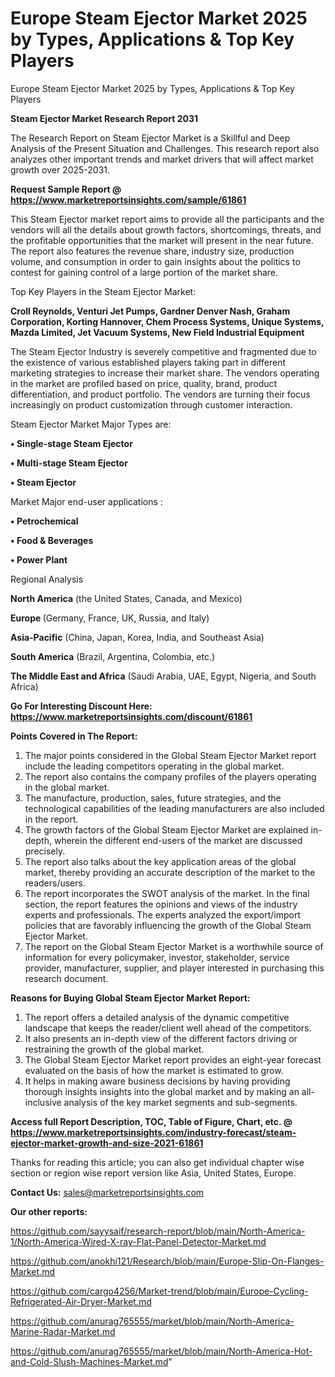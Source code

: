 # Europe Steam Ejector Market 2025 by Types, Applications & Top Key Players
 Europe Steam Ejector Market 2025 by Types, Applications & Top Key Players

<strong>Steam Ejector Market Research Report 2031</strong>

The Research Report on Steam Ejector Market is a Skillful and Deep Analysis of the Present Situation and Challenges. This research report also analyzes other important trends and market drivers that will affect market growth over 2025-2031.

<strong>Request Sample Report @ <a href=https://www.marketreportsinsights.com/sample/61861>https://www.marketreportsinsights.com/sample/61861</a></strong>

This Steam Ejector market report aims to provide all the participants and the vendors will all the details about growth factors, shortcomings, threats, and the profitable opportunities that the market will present in the near future. The report also features the revenue share, industry size, production volume, and consumption in order to gain insights about the politics to contest for gaining control of a large portion of the market share.

Top Key Players in the Steam Ejector Market:

<strong>Croll Reynolds, Venturi Jet Pumps, Gardner Denver Nash, Graham Corporation, Korting Hannover, Chem Process Systems, Unique Systems, Mazda Limited, Jet Vacuum Systems, New Field Industrial Equipment</strong>

The Steam Ejector Industry is severely competitive and fragmented due to the existence of various established players taking part in different marketing strategies to increase their market share. The vendors operating in the market are profiled based on price, quality, brand, product differentiation, and product portfolio. The vendors are turning their focus increasingly on product customization through customer interaction.

Steam Ejector Market Major Types are:

<strong>• Single-stage Steam Ejector

• Multi-stage Steam Ejector

• Steam Ejector</strong>

Market Major end-user applications :

<strong>• Petrochemical

• Food & Beverages

• Power Plant</strong>

Regional Analysis

</u><strong><b>North America</b></strong> (the United States, Canada, and Mexico)

<strong><b>Europe </b></strong>(Germany, France, UK, Russia, and Italy)

<strong><b>Asia-Pacific</b></strong> (China, Japan, Korea, India, and Southeast Asia)

<strong><b>South America</b></strong> (Brazil, Argentina, Colombia, etc.)

<strong><b>The Middle East and Africa</b></strong> (Saudi Arabia, UAE, Egypt, Nigeria, and South Africa)

<strong>Go For Interesting Discount Here: <a href=https://www.marketreportsinsights.com/discount/61861>https://www.marketreportsinsights.com/discount/61861</a></strong>

<strong>Points Covered in The Report:</strong>
<ol>
  <li>The major points considered in the Global Steam Ejector Market report include the leading competitors operating in the global market.</li>
  <li>The report also contains the company profiles of the players operating in the global market.</li>
  <li>The manufacture, production, sales, future strategies, and the technological capabilities of the leading manufacturers are also included in the report.</li>
  <li>The growth factors of the Global Steam Ejector Market are explained in-depth, wherein the different end-users of the market are discussed precisely.</li>
  <li>The report also talks about the key application areas of the global market, thereby providing an accurate description of the market to the readers/users.</li>
  <li>The report incorporates the SWOT analysis of the market. In the final section, the report features the opinions and views of the industry experts and professionals. The experts analyzed the export/import policies that are favorably influencing the growth of the Global Steam Ejector Market.</li>
  <li>The report on the Global Steam Ejector Market is a worthwhile source of information for every policymaker, investor, stakeholder, service provider, manufacturer, supplier, and player interested in purchasing this research document.</li>
</ol>
<strong>Reasons for Buying Global Steam Ejector Market Report:</strong>

<ol>
  <li>The report offers a detailed analysis of the dynamic competitive landscape that keeps the reader/client well ahead of the competitors.</li>
  <li>It also presents an in-depth view of the different factors driving or restraining the growth of the global market.</li>
  <li>The Global Steam Ejector Market report provides an eight-year forecast evaluated on the basis of how the market is estimated to grow.</li>
  <li>It helps in making aware business decisions by having providing thorough insights insights into the global market and by making an all-inclusive analysis of the key market segments and sub-segments.</li>
</ol>
<strong>Access full Report Description, TOC, Table of Figure, Chart, etc. @ <a href=https://www.marketreportsinsights.com/industry-forecast/steam-ejector-market-growth-and-size-2021-61861>https://www.marketreportsinsights.com/industry-forecast/steam-ejector-market-growth-and-size-2021-61861</a></strong>


Thanks for reading this article; you can also get individual chapter wise section or region wise report version like Asia, United States, Europe.

<strong>Contact Us:</strong>
sales@marketreportsinsights.com

<strong>Our other reports:</strong>

<a href=https://github.com/sayysaif/research-report/blob/main/North-America-1/North-America-Wired-X-ray-Flat-Panel-Detector-Market.md>https://github.com/sayysaif/research-report/blob/main/North-America-1/North-America-Wired-X-ray-Flat-Panel-Detector-Market.md</a>

<a href=https://github.com/anokhi121/Research/blob/main/Europe-Slip-On-Flanges-Market.md>https://github.com/anokhi121/Research/blob/main/Europe-Slip-On-Flanges-Market.md</a>

<a href=https://github.com/cargo4256/Market-trend/blob/main/Europe-Cycling-Refrigerated-Air-Dryer-Market.md>https://github.com/cargo4256/Market-trend/blob/main/Europe-Cycling-Refrigerated-Air-Dryer-Market.md</a>

<a href=https://github.com/anurag765555/market/blob/main/North-America-Marine-Radar-Market.md>https://github.com/anurag765555/market/blob/main/North-America-Marine-Radar-Market.md</a>

<a href=https://github.com/anurag765555/market/blob/main/North-America-Hot-and-Cold-Slush-Machines-Market.md>https://github.com/anurag765555/market/blob/main/North-America-Hot-and-Cold-Slush-Machines-Market.md</a>"
